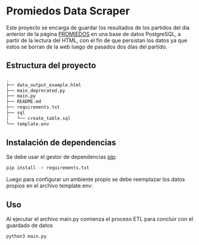 # Promiedos Data Scraper

Este proyecto se encarga de guardar los resultados de los partidos del día anterior de la página [PROMIEDOS](https://www.promiedos.com.ar/) en una base de datos PostgreSQL, a partir de la lectura del HTML, con el fin de que persistan los datos ya que estos se borran de la web luego de pasados dos días del partido.

## Estructura del proyecto

```bash
.
├── data_output_example.html
├── main_deprecated.py
├── main.py
├── README.md
├── requirements.txt
├── sql
│   └── create_table.sql
└── template.env

```

## Instalación de dependencias

Se debe usar el gestor de dependencias [pip](https://pip.pypa.io/en/stable/):

```bash
pip install -r requirements.txt
```

Luego para configurar un ambiente propio se debe reemplazar los datos propios en el archivo template.env:

## Uso

Al ejecutar el archivo main.py comienza el proceso ETL para concluir con el guardado de datos

```Uso
python3 main.py
```

